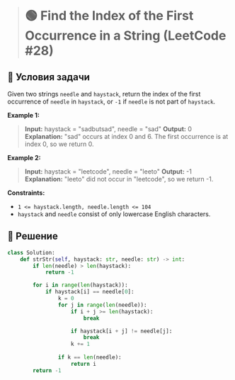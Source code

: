 > # 🟢 Find the Index of the First Occurrence in a String (LeetCode #28)

## 📌 Условия задачи

Given two strings `needle` and `haystack`, return the index of the first occurrence of `needle` in `haystack`, or `-1` if `needle` is not part of `haystack`.

 

**Example 1:**

> **Input:** haystack = "sadbutsad", needle = "sad"
> **Output:** 0
> **Explanation:** "sad" occurs at index 0 and 6.
> The first occurrence is at index 0, so we return 0.

**Example 2:**

> **Input:** haystack = "leetcode", needle = "leeto"
> **Output:** -1
> **Explanation:** "leeto" did not occur in "leetcode", so we return -1.
 

**Constraints:**

- `1 <= haystack.length, needle.length <= 104`
- `haystack` and `needle` consist of only lowercase English characters.

## 🚀 Решение

```python
class Solution:
    def strStr(self, haystack: str, needle: str) -> int:
        if len(needle) > len(haystack):
            return -1

        for i in range(len(haystack)):
            if haystack[i] == needle[0]:
                k = 0
                for j in range(len(needle)):
                    if i + j >= len(haystack):
                        break

                    if haystack[i + j] != needle[j]:
                        break
                    k += 1
                
                if k == len(needle):
                    return i
        return -1
```